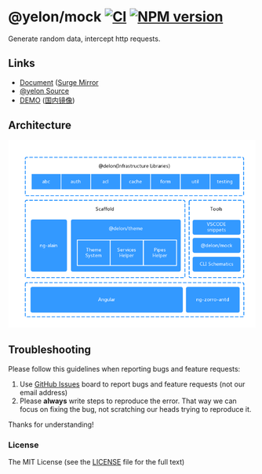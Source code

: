 # @yelon/mock [![CI](https://github.com/hbyunzai/yelon/_apis/build/status/yelon-CI?branchName=master)](https://dev.azure.com/hbyunzai/yelon/_build/latest?definitionId=1&branchName=master) [![NPM version](https://img.shields.io/npm/v/@yelon/mock.svg?style=flat-square)](https://www.npmjs.com/package/@yelon/mock)

Generate random data, intercept http requests.

## Links

+ [Document](https://ng.yunzainfo.com/mock) ([Surge Mirror](https://ng-yunzai-doc.surge.sh/mock)
+ [@yelon Source](https://github.com/hbyunzai/yelon)
+ [DEMO](https://ng.yunzainfo.com.sh) ([国内镜像](https://ng.yunzainfo.com/))

## Architecture

![Architecture](https://raw.githubusercontent.com/hbyunzai/yelon/master/_screenshot/architecture.png)

## Troubleshooting

Please follow this guidelines when reporting bugs and feature requests:

1. Use [GitHub Issues](https://github.com/hbyunzai/yelon/issues) board to report bugs and feature requests (not our email address)
2. Please **always** write steps to reproduce the error. That way we can focus on fixing the bug, not scratching our heads trying to reproduce it.

Thanks for understanding!

### License

The MIT License (see the [LICENSE](https://github.com/hbyunzai/yelon/blob/master/LICENSE) file for the full text)
